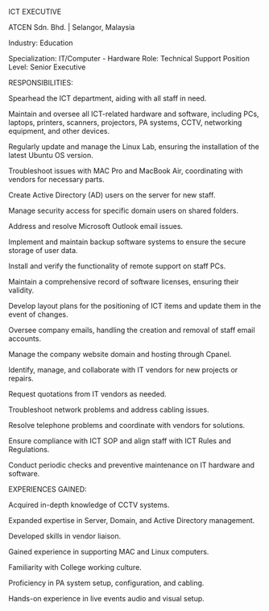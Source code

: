ICT EXECUTIVE 

ATCEN Sdn. Bhd. | Selangor, Malaysia 

Industry:	Education 

Specialization:	IT/Computer - Hardware Role:	Technical Support Position Level:	Senior Executive 

 

RESPONSIBILITIES: 

 

Spearhead the ICT department, aiding with all staff in need. 

Maintain and oversee all ICT-related hardware and software, including PCs, laptops, printers, scanners, projectors, PA systems, CCTV, networking equipment, and other devices. 

Regularly update and manage the Linux Lab, ensuring the installation of the latest Ubuntu OS version. 

Troubleshoot issues with MAC Pro and MacBook Air, coordinating with vendors for necessary parts. 

Create Active Directory (AD) users on the server for new staff. 

Manage security access for specific domain users on shared folders. 

Address and resolve Microsoft Outlook email issues. 

Implement and maintain backup software systems to ensure the secure storage of user data. 

Install and verify the functionality of remote support on staff PCs. 

Maintain a comprehensive record of software licenses, ensuring their validity. 

Develop layout plans for the positioning of ICT items and update them in the event of changes. 

Oversee company emails, handling the creation and removal of staff email accounts. 

Manage the company website domain and hosting through Cpanel. 

Identify, manage, and collaborate with IT vendors for new projects or repairs. 

Request quotations from IT vendors as needed. 

Troubleshoot network problems and address cabling issues. 

Resolve telephone problems and coordinate with vendors for solutions. 

Ensure compliance with ICT SOP and align staff with ICT Rules and Regulations. 

Conduct periodic checks and preventive maintenance on IT hardware and software. 

 

EXPERIENCES GAINED: 

 

Acquired in-depth knowledge of CCTV systems. 

Expanded expertise in Server, Domain, and Active Directory management. 

Developed skills in vendor liaison. 

Gained experience in supporting MAC and Linux computers. 

Familiarity with College working culture. 

Proficiency in PA system setup, configuration, and cabling. 

Hands-on experience in live events audio and visual setup. 
